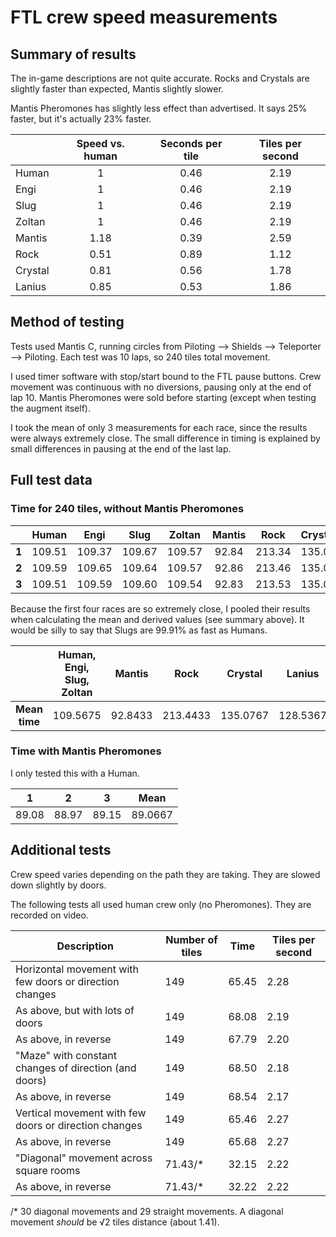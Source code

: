 # FTL crew speed measurements

## Summary of results

The in-game descriptions are not quite accurate. Rocks and Crystals are slightly faster than expected, Mantis slightly slower.

Mantis Pheromones has slightly less effect than advertised. It says 25% faster, but it's actually 23% faster.

|         | Speed vs. human | Seconds per tile | Tiles per second |
|---------|:---------------:|:----------------:|:----------------:|
| Human   | 1               | 0.46             | 2.19             |
| Engi    | 1               | 0.46             | 2.19             |
| Slug    | 1               | 0.46             | 2.19             |
| Zoltan  | 1               | 0.46             | 2.19             |
| Mantis  | 1.18            | 0.39             | 2.59             |
| Rock    | 0.51            | 0.89             | 1.12             |
| Crystal | 0.81            | 0.56             | 1.78             |
| Lanius  | 0.85            | 0.53             | 1.86             |

## Method of testing

Tests used Mantis C, running circles from Piloting --> Shields --> Teleporter --> Piloting. Each test was 10 laps, so 240 tiles total movement.

I used timer software with stop/start bound to the FTL pause buttons. Crew movement was continuous with no diversions, pausing only at the end of lap 10. Mantis Pheromones were sold before starting (except when testing the augment itself).

I took the mean of only 3 measurements for each race, since the results were always extremely close. The small difference in timing is explained by small differences in pausing at the end of the last lap.

## Full test data

### Time for 240 tiles, without Mantis Pheromones

|          | Human  | Engi   | Slug   | Zoltan | Mantis | Rock   | Crystal | Lanius |
|:--------:|:------:|:------:|:------:|:------:|:------:|:------:|:-------:|:------:|
| **1**    | 109.51 | 109.37 | 109.67 | 109.57 | 92.84  | 213.34 | 135.08  | 128.38 |
| **2**    | 109.59 | 109.65 | 109.64 | 109.57 | 92.86  | 213.46 | 135.08  | 128.55 |
| **3**    | 109.51 | 109.59 | 109.60 | 109.54 | 92.83  | 213.53 | 135.07  | 128.68 |

Because the first four races are so extremely close, I pooled their results when calculating the mean and derived values (see summary above). It would be silly to say that Slugs are 99.91% as fast as Humans.

|               | Human, Engi, Slug, Zoltan | Mantis  | Rock     | Crystal  | Lanius   |
|:-------------:|:-------------------------:|:-------:|:--------:|:--------:|:--------:|
| **Mean time** | 109.5675                  | 92.8433 | 213.4433 | 135.0767 | 128.5367 |

### Time with Mantis Pheromones

I only tested this with a Human.

| 1     | 2     | 3     | Mean    |
|:-----:|:-----:|:-----:|:-------:|
| 89.08 | 88.97 | 89.15 | 89.0667 |

## Additional tests

Crew speed varies depending on the path they are taking. They are slowed down slightly by doors.

The following tests all used human crew only (no Pheromones). They are recorded on video.

| Description                                             | Number of tiles | Time  | Tiles per second |
|---------------------------------------------------------|-----------------|-------|------------------|
| Horizontal movement with few doors or direction changes | 149             | 65.45 | 2.28             |
| As above, but with lots of doors                        | 149             | 68.08 | 2.19             |
| As above, in reverse                                    | 149             | 67.79 | 2.20             |
| "Maze" with constant changes of direction (and doors)   | 149             | 68.50 | 2.18             |
| As above, in reverse                                    | 149             | 68.54 | 2.17             |
| Vertical movement with few doors or direction changes   | 149             | 65.46 | 2.27             |
| As above, in reverse                                    | 149             | 65.68 | 2.27             |
| "Diagonal" movement across square rooms                 | 71.43/*         | 32.15 | 2.22             |
| As above, in reverse                                    | 71.43/*         | 32.22 | 2.22             |

/* 30 diagonal movements and 29 straight movements. A diagonal movement *should* be √2 tiles distance (about 1.41).
